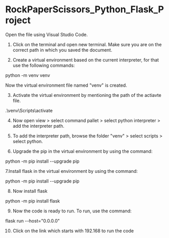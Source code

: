 # RockPaperScissors_Python_Flask_Project
Open the file using Visual Studio Code. 

1. Click on the terminal and open new terminal. Make sure you are on the correct path in which you saved the document.

2. Create a virtual environment based on the current interpreter, for that use the following commands:

 python -m venv venv    

 Now the virtual environment file named "venv" is created.

3. Activate the virtual environment by mentioning the path of the actiavte file.

.\venv\Scripts\activate

4. Now open view > select command pallet > select python interpreter > add the interpreter path.

5. To add the interpreter path, browse the folder "venv" > select scripts > select python.

6. Upgrade the pip in the virtual environment by using the command:

python -m pip install --upgrade pip

7.Install flask in the virtual environment by using the command:

python -m pip install --upgrade pip

8. Now install flask

python -m pip install flask

9. Now the code is ready to run. To run, use the command:

flask run --host="0.0.0.0"

10. Click on the link which starts with 192.168 to run the code
